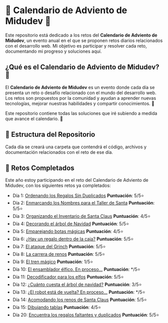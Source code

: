 # 🎄 Calendario de Adviento de Midudev 🎅

Este repositorio está dedicado a los retos del **Calendario de Adviento de Midudev**, un evento anual en el que se proponen retos diarios relacionados con el desarrollo web. Mi objetivo es participar y resolver cada reto, documentando mi progreso y soluciones aquí.

## ¿Qué es el Calendario de Adviento de Midudev? 📅

El **Calendario de Adviento de Midudev** es un evento donde cada día se presenta un reto o desafío relacionado con el mundo del desarrollo web. Los retos son propuestos por la comunidad y ayudan a aprender nuevas tecnologías, mejorar nuestras habilidades y compartir conocimientos. 🎄

Este repositorio contiene todas las soluciones que iré subiendo a medida que avance el calendario. 🎉

## 🎁 Estructura del Repositorio

Cada día se creará una carpeta que contendrá el código, archivos y documentación relacionados con el reto de ese día.

## 🎉 Retos Completados

Este año estoy participando en el reto del Calendario de Adviento de Midudev, con los siguientes retos ya completados:

- Día 1: [Ordenando los Regalos Sin Duplicados](./01.js) **Puntuación**: 5/5⭐
- Día 2: [Enmarcando los Nombres para el Taller de Santa](./02.js) **Puntuación**: 5/5⭐
- Día 3: [Organizando el Inventario de Santa Claus](./03.js) **Puntuación**: 4/5⭐
- Día 4: [Decorando el árbol de Navidad](./04.js) **Puntuación**: 5/5⭐
- Día 5: [Emparejando botas mágicas](./05.js) **Puntuación**: 4/5⭐
- Día 6: [¿Hay un regalo dentro de la caja?](./06.js) **Puntuación**: 5/5⭐
- Día 7: [El ataque del Grinch](./07.js) **Puntuación**: 5/5⭐
- Día 8: [La carrera de renos](./08.js) **Puntuación**: 5/5⭐
- Día 9: [El tren mágico](./09.js) **Puntuación**: 1/5⭐
- Día 10: [El ensamblador élfico. En proceso...](./10.js) **Puntuación**: \*/5⭐
- Día 11: [Decodificador para los elfos](./11.js) **Puntuación**: 5/5⭐
- Día 12: [¿Cuánto cuesta el árbol de navidad?](./12.js) **Puntuación**: 3/5⭐
- Día 13: [¿El robot está de vuelta? En proceso...](./13.js) **Puntuación**: \*/5⭐
- Día 14: [Acomodando los renos de Santa Claus](./14.js) **Puntuación**: 5/5⭐
- Día 15: [Dibujando tablas](./15.js) **Puntuación**: 4/5⭐
- Día 20: [Encuentra los regalos faltantes y duplicados](./20.js) **Puntuación**: 5/5⭐
